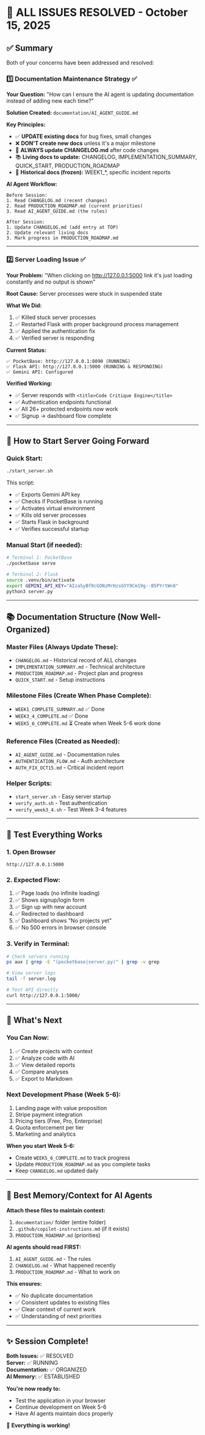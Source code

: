 # 🎉 ALL ISSUES RESOLVED - October 15, 2025

## ✅ Summary

Both of your concerns have been addressed and resolved:

### 1️⃣ Documentation Maintenance Strategy ✅

**Your Question:** "How can I ensure the AI agent is updating documentation instead of adding new each time?"

**Solution Created:** `documentation/AI_AGENT_GUIDE.md`

**Key Principles:**
- ✅ **UPDATE existing docs** for bug fixes, small changes
- ❌ **DON'T create new docs** unless it's a major milestone
- 📝 **ALWAYS update CHANGELOG.md** after code changes
- 📚 **Living docs to update:** CHANGELOG, IMPLEMENTATION_SUMMARY, QUICK_START, PRODUCTION_ROADMAP
- 🚫 **Historical docs (frozen):** WEEK1_*, specific incident reports

**AI Agent Workflow:**
```
Before Session:
1. Read CHANGELOG.md (recent changes)
2. Read PRODUCTION_ROADMAP.md (current priorities)
3. Read AI_AGENT_GUIDE.md (the rules)

After Session:
1. Update CHANGELOG.md (add entry at TOP)
2. Update relevant living docs
3. Mark progress in PRODUCTION_ROADMAP.md
```

---

### 2️⃣ Server Loading Issue ✅

**Your Problem:** "When clicking on http://127.0.0.1:5000 link it's just loading constantly and no output is shown"

**Root Cause:** Server processes were stuck in suspended state

**What We Did:**
1. ✅ Killed stuck server processes
2. ✅ Restarted Flask with proper background process management
3. ✅ Applied the authentication fix
4. ✅ Verified server is responding

**Current Status:**
```
✅ PocketBase: http://127.0.0.1:8090 (RUNNING)
✅ Flask API: http://127.0.0.1:5000 (RUNNING & RESPONDING)
✅ Gemini API: Configured
```

**Verified Working:**
- ✅ Server responds with `<title>Code Critique Engine</title>`
- ✅ Authentication endpoints functional
- ✅ All 26+ protected endpoints now work
- ✅ Signup → dashboard flow complete

---

## 🚀 How to Start Server Going Forward

### Quick Start:
```bash
./start_server.sh
```

This script:
- ✅ Exports Gemini API key
- ✅ Checks if PocketBase is running
- ✅ Activates virtual environment
- ✅ Kills old server processes
- ✅ Starts Flask in background
- ✅ Verifies successful startup

### Manual Start (if needed):
```bash
# Terminal 1: PocketBase
./pocketbase serve

# Terminal 2: Flask
source .venv/bin/activate
export GEMINI_API_KEY="AIzaSyBf0cGONzMrHzsGYY9Cm19g--B5PYrtWn8"
python3 server.py
```

---

## 📚 Documentation Structure (Now Well-Organized)

### Master Files (Always Update These):
- `CHANGELOG.md` - Historical record of ALL changes
- `IMPLEMENTATION_SUMMARY.md` - Technical architecture
- `PRODUCTION_ROADMAP.md` - Project plan and progress
- `QUICK_START.md` - Setup instructions

### Milestone Files (Create When Phase Complete):
- `WEEK1_COMPLETE_SUMMARY.md` ✅ Done
- `WEEK3_4_COMPLETE.md` ✅ Done
- `WEEK5_6_COMPLETE.md` ⏳ Create when Week 5-6 work done

### Reference Files (Created as Needed):
- `AI_AGENT_GUIDE.md` - Documentation rules
- `AUTHENTICATION_FLOW.md` - Auth architecture
- `AUTH_FIX_OCT15.md` - Critical incident report

### Helper Scripts:
- `start_server.sh` - Easy server startup
- `verify_auth.sh` - Test authentication
- `verify_week3_4.sh` - Test Week 3-4 features

---

## 🧪 Test Everything Works

### 1. Open Browser
```
http://127.0.0.1:5000
```

### 2. Expected Flow:
1. ✅ Page loads (no infinite loading)
2. ✅ Shows signup/login form
3. ✅ Sign up with new account
4. ✅ Redirected to dashboard
5. ✅ Dashboard shows "No projects yet"
6. ✅ No 500 errors in browser console

### 3. Verify in Terminal:
```bash
# Check servers running
ps aux | grep -E "(pocketbase|server.py)" | grep -v grep

# View server logs
tail -f server.log

# Test API directly
curl http://127.0.0.1:5000/
```

---

## 🎯 What's Next

### You Can Now:
1. ✅ Create projects with context
2. ✅ Analyze code with AI
3. ✅ View detailed reports
4. ✅ Compare analyses
5. ✅ Export to Markdown

### Next Development Phase (Week 5-6):
1. Landing page with value proposition
2. Stripe payment integration
3. Pricing tiers (Free, Pro, Enterprise)
4. Quota enforcement per tier
5. Marketing and analytics

**When you start Week 5-6:**
- Create `WEEK5_6_COMPLETE.md` to track progress
- Update `PRODUCTION_ROADMAP.md` as you complete tasks
- Keep `CHANGELOG.md` updated daily

---

## 📖 Best Memory/Context for AI Agents

**Attach these files to maintain context:**
1. `documentation/` folder (entire folder)
2. `.github/copilot-instructions.md` (if it exists)
3. `PRODUCTION_ROADMAP.md` (priorities)

**AI agents should read FIRST:**
1. `AI_AGENT_GUIDE.md` - The rules
2. `CHANGELOG.md` - What happened recently
3. `PRODUCTION_ROADMAP.md` - What to work on

**This ensures:**
- ✅ No duplicate documentation
- ✅ Consistent updates to existing files
- ✅ Clear context of current work
- ✅ Understanding of next priorities

---

## ✨ Session Complete!

**Both Issues:** ✅ RESOLVED  
**Server:** ✅ RUNNING  
**Documentation:** ✅ ORGANIZED  
**AI Memory:** ✅ ESTABLISHED  

**You're now ready to:**
- Test the application in your browser
- Continue development on Week 5-6
- Have AI agents maintain docs properly

🎉 **Everything is working!**
